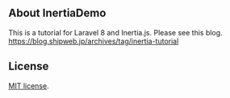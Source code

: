 
## About InertiaDemo

This is a tutorial for Laravel 8 and Inertia.js.
Please see this blog.
https://blog.shipweb.jp/archives/tag/inertia-tutorial

## License

[MIT license](https://opensource.org/licenses/MIT).
